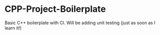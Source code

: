 # CPP-Project-Boilerplate
Basic C++ boilerplate with CI. Will be adding unit testing (just as soon as I learn it!)

